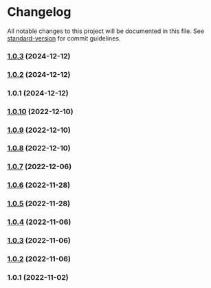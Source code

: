 # Changelog

All notable changes to this project will be documented in this file. See [standard-version](https://github.com/conventional-changelog/standard-version) for commit guidelines.

### [1.0.3](https://github.com/sys13/bbcli/compare/v1.0.2...v1.0.3) (2024-12-12)

### [1.0.2](https://github.com/sys13/bbcli/compare/v1.0.1...v1.0.2) (2024-12-12)

### 1.0.1 (2024-12-12)

### [1.0.10](https://github.com/sys13/bildengine/compare/v1.0.9...v1.0.10) (2022-12-10)

### [1.0.9](https://github.com/sys13/bildengine/compare/v1.0.8...v1.0.9) (2022-12-10)

### [1.0.8](https://github.com/sys13/bildengine/compare/v1.0.7...v1.0.8) (2022-12-10)

### [1.0.7](https://github.com/sys13/bildengine/compare/v1.0.6...v1.0.7) (2022-12-06)

### [1.0.6](https://github.com/sys13/bildengine/compare/v1.0.5...v1.0.6) (2022-11-28)

### [1.0.5](https://github.com/sys13/bildengine/compare/v1.0.4...v1.0.5) (2022-11-28)

### [1.0.4](https://github.com/sys13/bildengine/compare/v1.0.3...v1.0.4) (2022-11-06)

### [1.0.3](https://github.com/sys13/bildengine/compare/v1.0.2...v1.0.3) (2022-11-06)

### [1.0.2](https://github.com/sys13/bildengine/compare/v1.0.1...v1.0.2) (2022-11-06)

### 1.0.1 (2022-11-02)
